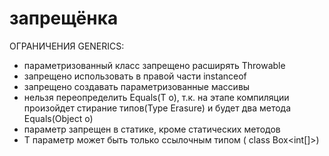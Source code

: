 # запрещёнка

ОГРАНИЧЕНИЯ GENERICS:

* параметризованный класс запрещено расширять Throwable
* запрещено использовать в правой части instanceof
* запрещено создавать параметризованные массивы
* нельзя переопределить Equals(T o), т.к. на этапе компиляции произойдет стирание типов(Type Erasure) и будет два метода Equals(Object o)
* параметр запрещен в статике, кроме статических методов
* T параметр может быть только ссылочным типом ( class Box\<int\[]>)
